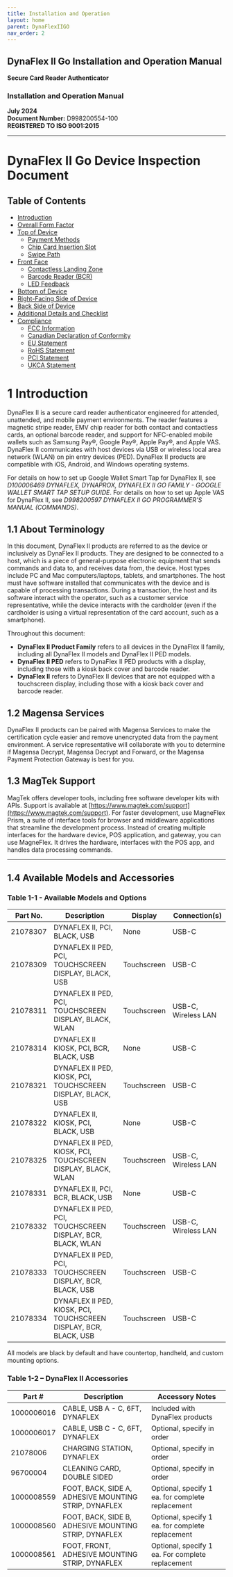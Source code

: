 ```yaml
---
title: Installation and Operation
layout: home
parent: DynaFlexIIGO
nav_order: 2
---
```


## **DynaFlex II Go Installation and Operation Manual**  
**Secure Card Reader Authenticator**  
### **Installation and Operation Manual**  
**July 2024**  
**Document Number:** D998200554-100  
**REGISTERED TO ISO 9001:2015**

---

# DynaFlex II Go Device Inspection Document

## Table of Contents

- [Introduction](#introduction)
- [Overall Form Factor](#overall-form-factor)
- [Top of Device](#top-of-device)
  - [Payment Methods](#payment-methods)
  - [Chip Card Insertion Slot](#chip-card-insertion-slot)
  - [Swipe Path](#swipe-path)
- [Front Face](#front-face)
  - [Contactless Landing Zone](#contactless-landing-zone)
  - [Barcode Reader (BCR)](#barcode-reader-bcr)
  - [LED Feedback](#led-feedback)
- [Bottom of Device](#bottom-of-device)
- [Right-Facing Side of Device](#right-facing-side-of-device)
- [Back Side of Device](#back-side-of-device)
- [Additional Details and Checklist](#additional-details-and-checklist)
- [Compliance](#compliance)
  - [FCC Information](#fcc-information)
  - [Canadian Declaration of Conformity](#canadian-declaration-of-conformity)
  - [EU Statement](#eu-statement)
  - [RoHS Statement](#rohs-statement)
  - [PCI Statement](#pci-statement)
  - [UKCA Statement](#ukca-statement)

# 1 Introduction

DynaFlex II is a secure card reader authenticator engineered for attended, unattended, and mobile payment environments. The reader features a magnetic stripe reader, EMV chip reader for both contact and contactless cards, an optional barcode reader, and support for NFC-enabled mobile wallets such as Samsung Pay®, Google Pay®, Apple Pay®, and Apple VAS. DynaFlex II communicates with host devices via USB or wireless local area network (WLAN) on pin entry devices (PED). DynaFlex II products are compatible with iOS, Android, and Windows operating systems.

For details on how to set up Google Wallet Smart Tap for DynaFlex II, see *D100006469 DYNAFLEX, DYNAPROX, DYNAFLEX II GO FAMILY - GOOGLE WALLET SMART TAP SETUP GUIDE*. For details on how to set up Apple VAS for DynaFlex II, see *D998200597 DYNAFLEX II GO PROGRAMMER'S MANUAL (COMMANDS)*.

## 1.1 About Terminology

In this document, DynaFlex II products are referred to as the device or inclusively as DynaFlex II products. They are designed to be connected to a host, which is a piece of general-purpose electronic equipment that sends commands and data to, and receives data from, the device. Host types include PC and Mac computers/laptops, tablets, and smartphones. The host must have software installed that communicates with the device and is capable of processing transactions. During a transaction, the host and its software interact with the operator, such as a customer service representative, while the device interacts with the cardholder (even if the cardholder is using a virtual representation of the card account, such as a smartphone).

Throughout this document:
- **DynaFlex II Product Family** refers to all devices in the DynaFlex II family, including all DynaFlex II models and DynaFlex II PED models.
- **DynaFlex II PED** refers to DynaFlex II PED products with a display, including those with a kiosk back cover and barcode reader.
- **DynaFlex II** refers to DynaFlex II devices that are not equipped with a touchscreen display, including those with a kiosk back cover and barcode reader.

## 1.2 Magensa Services

DynaFlex II products can be paired with Magensa Services to make the certification cycle easier and remove unencrypted data from the payment environment. A service representative will collaborate with you to determine if Magensa Decrypt, Magensa Decrypt and Forward, or the Magensa Payment Protection Gateway is best for you.

## 1.3 MagTek Support

MagTek offers developer tools, including free software developer kits with APIs. Support is available at [https://www.magtek.com/support](https://www.magtek.com/support). For faster development, use MagneFlex Prism, a suite of interface tools for browser and middleware applications that streamline the development process. Instead of creating multiple interfaces for the hardware device, POS application, and gateway, you can use MagneFlex. It drives the hardware, interfaces with the POS app, and handles data processing commands.

---

## 1.4 Available Models and Accessories

### Table 1-1 - Available Models and Options

| Part No.   | Description                                                        | Display       | Connection(s)        |
|------------|--------------------------------------------------------------------|---------------|----------------------|
| 21078307   | DYNAFLEX II, PCI, BLACK, USB                                       | None          | USB-C                |
| 21078309   | DYNAFLEX II PED, PCI, TOUCHSCREEN DISPLAY, BLACK, USB              | Touchscreen   | USB-C                |
| 21078311   | DYNAFLEX II PED, PCI, TOUCHSCREEN DISPLAY, BLACK, WLAN             | Touchscreen   | USB-C, Wireless LAN  |
| 21078314   | DYNAFLEX II KIOSK, PCI, BCR, BLACK, USB                            | None          | USB-C                |
| 21078321   | DYNAFLEX II PED, KIOSK, PCI, TOUCHSCREEN DISPLAY, BLACK, USB       | Touchscreen   | USB-C                |
| 21078322   | DYNAFLEX II, KIOSK, PCI, BLACK, USB                                | None          | USB-C                |
| 21078325   | DYNAFLEX II PED, KIOSK, PCI, TOUCHSCREEN DISPLAY, BLACK, WLAN      | Touchscreen   | USB-C, Wireless LAN  |
| 21078331   | DYNAFLEX II, PCI, BCR, BLACK, USB                                  | None          | USB-C                |
| 21078332   | DYNAFLEX II PED, PCI, TOUCHSCREEN DISPLAY, BCR, BLACK, WLAN        | Touchscreen   | USB-C, Wireless LAN  |
| 21078333   | DYNAFLEX II PED, PCI, TOUCHSCREEN DISPLAY, BCR, BLACK, USB         | Touchscreen   | USB-C                |
| 21078334   | DYNAFLEX II PED, KIOSK, PCI, TOUCHSCREEN DISPLAY, BCR, BLACK, USB  | Touchscreen   | USB-C                |

All models are black by default and have countertop, handheld, and custom mounting options.

### Table 1-2 – DynaFlex II Accessories

| Part #       | Description                                      | Accessory Notes                                   |
|--------------|--------------------------------------------------|--------------------------------------------------|
| 1000006016   | CABLE, USB A - C, 6FT, DYNAFLEX                 | Included with DynaFlex products                  |
| 1000006017   | CABLE, USB C - C, 6FT, DYNAFLEX                 | Optional, specify in order                       |
| 21078006     | CHARGING STATION, DYNAFLEX                      | Optional, specify in order                       |
| 96700004     | CLEANING CARD, DOUBLE SIDED                     | Optional, specify in order                       |
| 1000008559   | FOOT, BACK, SIDE A, ADHESIVE MOUNTING STRIP, DYNAFLEX | Optional, specify 1 ea. for complete replacement |
| 1000008560   | FOOT, BACK, SIDE B, ADHESIVE MOUNTING STRIP, DYNAFLEX | Optional, specify 1 ea. for complete replacement |
| 1000008561   | FOOT, FRONT, ADHESIVE MOUNTING STRIP, DYNAFLEX  | Optional, specify 1 ea. For complete replacement |
